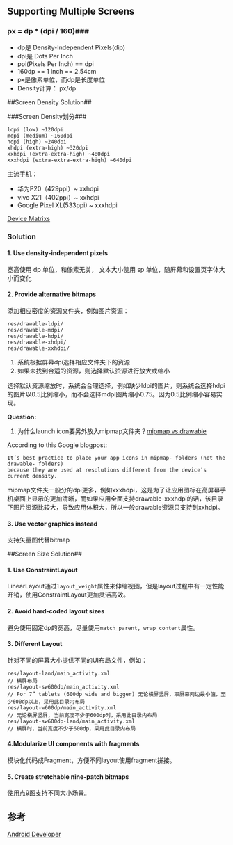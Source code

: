 ## Supporting Multiple Screens ##

### px = dp * (dpi / 160)###

* dp是 Density-Independent Pixels(dip)
* dpi是 Dots Per Inch
* ppi(Pixels Per Inch) == dpi
* 160dp == 1 inch == 2.54cm
* px是像素单位，而dp是长度单位
* Density计算： px/dp

##Screen Density Solution##

###Screen Density划分###

	ldpi (low) ~120dpi
	mdpi (medium) ~160dpi
	hdpi (high) ~240dpi
	xhdpi (extra-high) ~320dpi
	xxhdpi (extra-extra-high) ~480dpi
	xxxhdpi (extra-extra-extra-high) ~640dpi

主流手机：

* 华为P20（429ppi）~ xxhdpi
* vivo X21（402ppi）~ xxhdpi
* Google Pixel XL(533ppi) ~ xxxhdpi

[Device Matrixs](https://material.io/tools/devices/)

### Solution ###

#### 1. Use density-independent pixels ####
宽高使用 dp 单位，和像素无关， 文本大小使用 sp 单位，随屏幕和设置页字体大小而变化

#### 2. Provide alternative bitmaps ####
添加相应密度的资源文件夹，例如图片资源：

	res/drawable-ldpi/
	res/drawable-mdpi/
	res/drawable-hdpi/
	res/drawable-xhdpi/
	res/drawable-xxhdpi/
	
1. 系统根据屏幕dpi选择相应文件夹下的资源
2. 如果未找到合适的资源，则选择默认资源进行放大或缩小

选择默认资源缩放时，系统会合理选择，例如缺少ldpi的图片，则系统会选择hdpi的图片以0.5比例缩小，而不会选择mdpi图片缩小0.75。因为0.5比例缩小容易实现。

**Question:**

1. 为什么launch icon要另外放入mipmap文件夹？[mipmap vs drawable](http://stackoverflow.com/questions/28065267/mipmap-vs-drawable-folders)

According to this Google blogpost:

	It’s best practice to place your app icons in mipmap- folders (not the drawable- folders) 
	because they are used at resolutions different from the device’s current density.

mipmap文件夹一般分的dpi更多，例如xxxhdpi，这是为了让应用图标在高屏幕手机桌面上显示的更加清晰，而如果应用全面支持drawable-xxxhdpi的话，该目录下图片资源比较大，导致应用体积大，所以一般drawable资源只支持到xxhdpi。

#### 3. Use vector graphics instead ####
支持矢量图代替bitmap

##Screen Size Solution##

#### 1. Use ConstraintLayout ####
LinearLayout通过`layout_weight`属性来伸缩视图，但是layout过程中有一定性能开销，使用ConstraintLayout更加灵活高效。

#### 2. Avoid hard-coded layout sizes ####
避免使用固定dp的宽高，尽量使用`match_parent`，`wrap_content`属性。

#### 3. Different Layout ####
针对不同的屏幕大小提供不同的UI布局文件，例如：

	res/layout-land/main_activity.xml           
	// 横屏布局
	res/layout-sw600dp/main_activity.xml  
	// For 7” tablets (600dp wide and bigger) 无论横屏竖屏，取屏幕两边最小值，至少600dp以上，采用此目录内布局
	res/layout-w600dp/main_activity.xml  
	// 无论横屏竖屏, 当前宽度不少于600dp时，采用此目录内布局
	res/layout-sw600dp-land/main_activity.xml
	// 横屏时，当前宽度不少于600dp，采用此目录内布局

#### 4.Modularize UI components with fragments ####
模块化代码成Fragment，方便不同layout使用fragment拼接。

#### 5. Create stretchable nine-patch bitmaps ####
使用点9图支持不同大小场景。

#### 
## 参考 ##
[Android Developer](http://developer.android.com/guide/practices/screens_support.html)